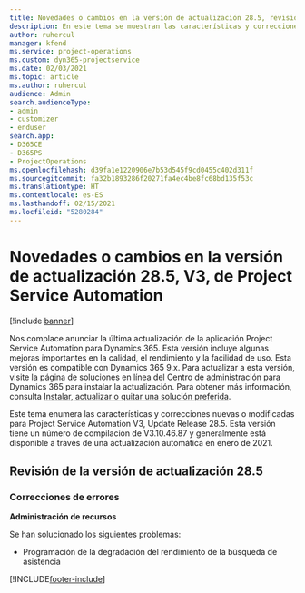 ```yaml
---
title: Novedades o cambios en la versión de actualización 28.5, revisión V3, de Project Service Automation
description: En este tema se muestran las características y correcciones disponibles en Project Service Automation, versión de actualización 28.5, revisión V3.
author: ruhercul
manager: kfend
ms.service: project-operations
ms.custom: dyn365-projectservice
ms.date: 02/03/2021
ms.topic: article
ms.author: ruhercul
audience: Admin
search.audienceType:
- admin
- customizer
- enduser
search.app:
- D365CE
- D365PS
- ProjectOperations
ms.openlocfilehash: d39fa1e1220906e7b53d545f9cd0455c402d311f
ms.sourcegitcommit: fa32b1893286f20271fa4ec4be8fc68bd135f53c
ms.translationtype: HT
ms.contentlocale: es-ES
ms.lasthandoff: 02/15/2021
ms.locfileid: "5280284"
---
```

# <a name="whats-new-or-changed-in-project-service-automation-update-release-285-v3"></a>Novedades o cambios en la versión de actualización 28.5, V3, de Project Service Automation

[!include [banner](../includes/psa-now-project-operations.md)]

Nos complace anunciar la última actualización de la aplicación Project Service Automation para Dynamics 365. Esta versión incluye algunas mejoras importantes en la calidad, el rendimiento y la facilidad de uso. Esta versión es compatible con Dynamics 365 9.x. Para actualizar a esta versión, visite la página de soluciones en línea del Centro de administración para Dynamics 365 para instalar la actualización. Para obtener más información, consulta [Instalar, actualizar o quitar una solución preferida](https://docs.microsoft.com/power-platform/admin/install-remove-preferred-solution).

Este tema enumera las características y correcciones nuevas o modificadas para Project Service Automation V3, Update Release 28.5. Esta versión tiene un número de compilación de V3.10.46.87 y generalmente está disponible a través de una actualización automática en enero de 2021.

## <a name="update-release-285-hotfix"></a>Revisión de la versión de actualización 28.5

### <a name="bug-fixes"></a>Correcciones de errores

**Administración de recursos**

Se han solucionado los siguientes problemas:

- Programación de la degradación del rendimiento de la búsqueda de asistencia



[!INCLUDE[footer-include](../includes/footer-banner.md)]